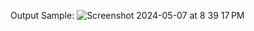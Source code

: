 Output Sample:
![Screenshot 2024-05-07 at 8 39 17 PM](https://github.com/arafat-mahmud/Hostel-Management-System/assets/104220863/22fa6bf3-929d-4412-aa6e-386a694be273)
